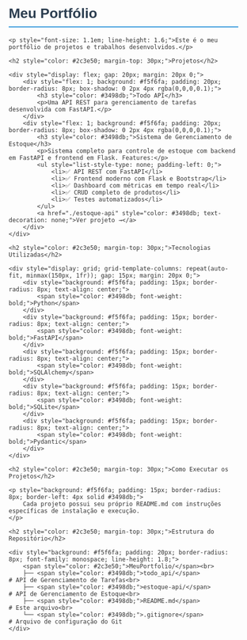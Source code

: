 <div style="font-family: Arial, sans-serif; max-width: 800px; margin: 0 auto; padding: 20px; color: #333;">
    <h1 style="color: #2c3e50; border-bottom: 2px solid #3498db; padding-bottom: 10px;">Meu Portfólio</h1>
    
    <p style="font-size: 1.1em; line-height: 1.6;">Este é o meu portfólio de projetos e trabalhos desenvolvidos.</p>

    <h2 style="color: #2c3e50; margin-top: 30px;">Projetos</h2>

    <div style="display: flex; gap: 20px; margin: 20px 0;">
        <div style="flex: 1; background: #f5f6fa; padding: 20px; border-radius: 8px; box-shadow: 0 2px 4px rgba(0,0,0,0.1);">
            <h3 style="color: #3498db;">Todo API</h3>
            <p>Uma API REST para gerenciamento de tarefas desenvolvida com FastAPI.</p>
        </div>
        <div style="flex: 1; background: #f5f6fa; padding: 20px; border-radius: 8px; box-shadow: 0 2px 4px rgba(0,0,0,0.1);">
            <h3 style="color: #3498db;">Sistema de Gerenciamento de Estoque</h3>
            <p>Sistema completo para controle de estoque com backend em FastAPI e frontend em Flask. Features:</p>
            <ul style="list-style-type: none; padding-left: 0;">
                <li>✅ API REST com FastAPI</li>
                <li>✅ Frontend moderno com Flask e Bootstrap</li>
                <li>✅ Dashboard com métricas em tempo real</li>
                <li>✅ CRUD completo de produtos</li>
                <li>✅ Testes automatizados</li>
            </ul>
            <a href="./estoque-api" style="color: #3498db; text-decoration: none;">Ver projeto →</a>
        </div>
    </div>

    <h2 style="color: #2c3e50; margin-top: 30px;">Tecnologias Utilizadas</h2>
    
    <div style="display: grid; grid-template-columns: repeat(auto-fit, minmax(150px, 1fr)); gap: 15px; margin: 20px 0;">
        <div style="background: #f5f6fa; padding: 15px; border-radius: 8px; text-align: center;">
            <span style="color: #3498db; font-weight: bold;">Python</span>
        </div>
        <div style="background: #f5f6fa; padding: 15px; border-radius: 8px; text-align: center;">
            <span style="color: #3498db; font-weight: bold;">FastAPI</span>
        </div>
        <div style="background: #f5f6fa; padding: 15px; border-radius: 8px; text-align: center;">
            <span style="color: #3498db; font-weight: bold;">SQLAlchemy</span>
        </div>
        <div style="background: #f5f6fa; padding: 15px; border-radius: 8px; text-align: center;">
            <span style="color: #3498db; font-weight: bold;">SQLite</span>
        </div>
        <div style="background: #f5f6fa; padding: 15px; border-radius: 8px; text-align: center;">
            <span style="color: #3498db; font-weight: bold;">Pydantic</span>
        </div>
    </div>

    <h2 style="color: #2c3e50; margin-top: 30px;">Como Executar os Projetos</h2>
    
    <p style="background: #f5f6fa; padding: 15px; border-radius: 8px; border-left: 4px solid #3498db;">
        Cada projeto possui seu próprio README.md com instruções específicas de instalação e execução.
    </p>

    <h2 style="color: #2c3e50; margin-top: 30px;">Estrutura do Repositório</h2>
    
    <div style="background: #f5f6fa; padding: 20px; border-radius: 8px; font-family: monospace; line-height: 1.8;">
        <span style="color: #2c3e50;">MeuPortfolio/</span><br>
        ├── <span style="color: #3498db;">todo_api/</span>          # API de Gerenciamento de Tarefas<br>
        ├── <span style="color: #3498db;">estoque-api/</span>       # API de Gerenciamento de Estoque<br>
        ├── <span style="color: #3498db;">README.md</span>          # Este arquivo<br>
        └── <span style="color: #3498db;">.gitignore</span>         # Arquivo de configuração do Git
    </div>
</div>
